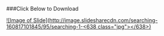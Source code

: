 ###Click Below to Download

[![Image of Slide](http://image.slidesharecdn.com/searching-160817101845/95/searching-1-<638 class="jpg"></638>)](http://www.ashimlamichhane.com.np/2016/08/unit-8-searching/)